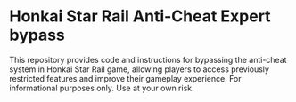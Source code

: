 # Honkai Star Rail Anti-Cheat Expert bypass
This repository provides code and instructions for bypassing the anti-cheat system in Honkai Star Rail game, allowing players to access previously restricted features and improve their gameplay experience. For informational purposes only. Use at your own risk.
